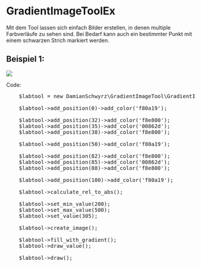 # GradientImageToolEx

Mit dem Tool lassen sich einfach Bilder erstellen, in denen multiple Farbverläufe zu sehen sind. Bei Bedarf kann auch ein bestimmter Punkt mit einem schwarzen Strich markiert werden.

## Beispiel 1:
<img src="http://storage6.static.itmages.com/i/16/0523/h_1464022041_4878901_58c77ac2e4.jpeg">

Code:
<pre>
    $labtool = new DamianSchwyrz\GradientImageTool\GradientImageTool(1000, 70);

    $labtool->add_position(0)->add_color('f80a19');

    $labtool->add_position(32)->add_color('f8e800');
    $labtool->add_position(35)->add_color('00862d');
    $labtool->add_position(38)->add_color('f8e800');

    $labtool->add_position(50)->add_color('f80a19');

    $labtool->add_position(82)->add_color('f8e800');
    $labtool->add_position(85)->add_color('00862d');
    $labtool->add_position(88)->add_color('f8e800');

    $labtool->add_position(100)->add_color('f80a19');

    $labtool->calculate_rel_to_abs();

    $labtool->set_min_value(200);
    $labtool->set_max_value(500);
    $labtool->set_value(305);

    $labtool->create_image();

    $labtool->fill_with_gradient();
    $labtool->draw_value();

    $labtool->draw();
</pre>
